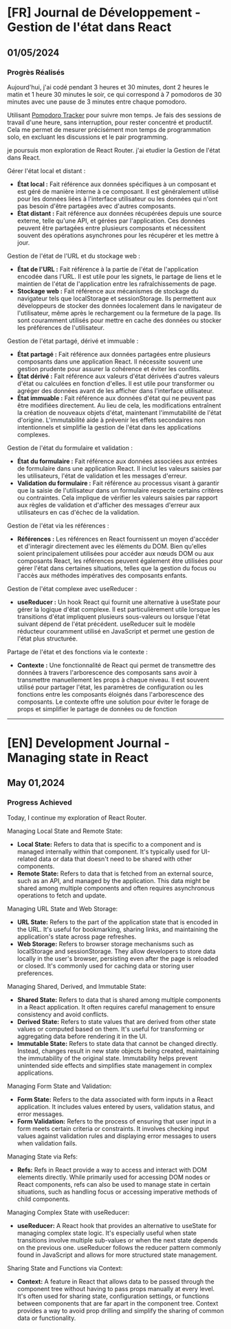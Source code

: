 # [FR] Journal de Développement - Gestion de l'état dans React

## 01/05/2024

### Progrès Réalisés

Aujourd'hui, j'ai codé pendant 3 heures et 30 minutes, dont 2 heures le matin et 1 heure 30 minutes le soir, ce qui correspond à 7 pomodoros de 30 minutes avec une pause de 3 minutes entre chaque pomodoro.

Utilisant [Pomodoro Tracker](https://pomodoro-tracker.com/) pour suivre mon temps. Je fais des sessions de travail d'une heure, sans interruption, pour rester concentré et productif. Cela me permet de mesurer précisément mon temps de programmation solo, en excluant les discussions et le pair programming.

je poursuis mon exploration de React Router. j'ai etudier la Gestion de l'état dans React.

Gérer l'état local et distant :

- **État local :** Fait référence aux données spécifiques à un composant et est géré de manière interne à ce composant. Il est généralement utilisé pour les données liées à l'interface utilisateur ou les données qui n'ont pas besoin d'être partagées avec d'autres composants.
- **État distant :** Fait référence aux données récupérées depuis une source externe, telle qu'une API, et gérées par l'application. Ces données peuvent être partagées entre plusieurs composants et nécessitent souvent des opérations asynchrones pour les récupérer et les mettre à jour.

Gestion de l'état de l'URL et du stockage web :

- **État de l'URL :** Fait référence à la partie de l'état de l'application encodée dans l'URL. Il est utile pour les signets, le partage de liens et le maintien de l'état de l'application entre les rafraîchissements de page.
- **Stockage web :** Fait référence aux mécanismes de stockage du navigateur tels que localStorage et sessionStorage. Ils permettent aux développeurs de stocker des données localement dans le navigateur de l'utilisateur, même après le rechargement ou la fermeture de la page. Ils sont couramment utilisés pour mettre en cache des données ou stocker les préférences de l'utilisateur.

Gestion de l'état partagé, dérivé et immuable :

- **État partagé :** Fait référence aux données partagées entre plusieurs composants dans une application React. Il nécessite souvent une gestion prudente pour assurer la cohérence et éviter les conflits.
- **État dérivé :** Fait référence aux valeurs d'état dérivées d'autres valeurs d'état ou calculées en fonction d'elles. Il est utile pour transformer ou agréger des données avant de les afficher dans l'interface utilisateur.
- **État immuable :** Fait référence aux données d'état qui ne peuvent pas être modifiées directement. Au lieu de cela, les modifications entraînent la création de nouveaux objets d'état, maintenant l'immutabilité de l'état d'origine. L'immutabilité aide à prévenir les effets secondaires non intentionnels et simplifie la gestion de l'état dans les applications complexes.

Gestion de l'état du formulaire et validation :

- **État du formulaire :** Fait référence aux données associées aux entrées de formulaire dans une application React. Il inclut les valeurs saisies par les utilisateurs, l'état de validation et les messages d'erreur.
- **Validation du formulaire :** Fait référence au processus visant à garantir que la saisie de l'utilisateur dans un formulaire respecte certains critères ou contraintes. Cela implique de vérifier les valeurs saisies par rapport aux règles de validation et d'afficher des messages d'erreur aux utilisateurs en cas d'échec de la validation.

Gestion de l'état via les références :

- **Références :** Les références en React fournissent un moyen d'accéder et d'interagir directement avec les éléments du DOM. Bien qu'elles soient principalement utilisées pour accéder aux nœuds DOM ou aux composants React, les références peuvent également être utilisées pour gérer l'état dans certaines situations, telles que la gestion du focus ou l'accès aux méthodes impératives des composants enfants.

Gestion de l'état complexe avec useReducer :

- **useReducer :** Un hook React qui fournit une alternative à useState pour gérer la logique d'état complexe. Il est particulièrement utile lorsque les transitions d'état impliquent plusieurs sous-valeurs ou lorsque l'état suivant dépend de l'état précédent. useReducer suit le modèle réducteur couramment utilisé en JavaScript et permet une gestion de l'état plus structurée.

Partage de l'état et des fonctions via le contexte :

- **Contexte :** Une fonctionnalité de React qui permet de transmettre des données à travers l'arborescence des composants sans avoir à transmettre manuellement les props à chaque niveau. Il est souvent utilisé pour partager l'état, les paramètres de configuration ou les fonctions entre les composants éloignés dans l'arborescence des composants. Le contexte offre une solution pour éviter le forage de props et simplifier le partage de données ou de fonction

---

# [EN] Development Journal - Managing state in React

## May 01,2024

### Progress Achieved

Today, I continue my exploration of React Router.

Managing Local State and Remote State:

- **Local State:** Refers to data that is specific to a component and is managed internally within that component. It's typically used for UI-related data or data that doesn't need to be shared with other components.
- **Remote State:** Refers to data that is fetched from an external source, such as an API, and managed by the application. This data might be shared among multiple components and often requires asynchronous operations to fetch and update.

Managing URL State and Web Storage:

- **URL State:** Refers to the part of the application state that is encoded in the URL. It's useful for bookmarking, sharing links, and maintaining the application's state across page refreshes.
- **Web Storage:** Refers to browser storage mechanisms such as localStorage and sessionStorage. They allow developers to store data locally in the user's browser, persisting even after the page is reloaded or closed. It's commonly used for caching data or storing user preferences.

Managing Shared, Derived, and Immutable State:

- **Shared State:** Refers to data that is shared among multiple components in a React application. It often requires careful management to ensure consistency and avoid conflicts.
- **Derived State:** Refers to state values that are derived from other state values or computed based on them. It's useful for transforming or aggregating data before rendering it in the UI.
- **Immutable State:** Refers to state data that cannot be changed directly. Instead, changes result in new state objects being created, maintaining the immutability of the original state. Immutability helps prevent unintended side effects and simplifies state management in complex applications.

Managing Form State and Validation:

- **Form State:** Refers to the data associated with form inputs in a React application. It includes values entered by users, validation status, and error messages.
- **Form Validation:** Refers to the process of ensuring that user input in a form meets certain criteria or constraints. It involves checking input values against validation rules and displaying error messages to users when validation fails.

Managing State via Refs:

- **Refs:** Refs in React provide a way to access and interact with DOM elements directly. While primarily used for accessing DOM nodes or React components, refs can also be used to manage state in certain situations, such as handling focus or accessing imperative methods of child components.

Managing Complex State with useReducer:

- **useReducer:** A React hook that provides an alternative to useState for managing complex state logic. It's especially useful when state transitions involve multiple sub-values or when the next state depends on the previous one. useReducer follows the reducer pattern commonly found in JavaScript and allows for more structured state management.

Sharing State and Functions via Context:

- **Context:** A feature in React that allows data to be passed through the component tree without having to pass props manually at every level. It's often used for sharing state, configuration settings, or functions between components that are far apart in the component tree. Context provides a way to avoid prop drilling and simplify the sharing of common data or functionality.
